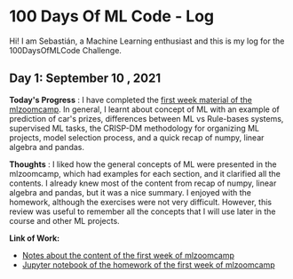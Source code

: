 # 100 Days Of ML Code - Log

Hi! I am Sebastián, a Machine Learning enthusiast and this is my log for the 100DaysOfMLCode Challenge.

## Day 1: September 10 , 2021

**Today's Progress** : I have completed the [first week material of the mlzoomcamp](https://github.com/alexeygrigorev/mlbookcamp-code/tree/master/course-zoomcamp/01-intro). 
In general, I learnt about concept of ML with an example of prediction of car's prizes, differences between ML vs Rule-bases systems, supervised ML tasks, the 
CRISP-DM methodology for organizing ML projects, model selection process, and a quick recap of numpy, linear algebra and pandas. 

**Thoughts** : I liked how the general concepts of ML were presented in the mlzoomcamp, which had examples for each section, and it clarified all the contents. 
I already knew most of the content from recap of numpy, linear algebra and pandas, but it was a nice summary. I enjoyed with the homework, although the 
exercises were not very difficult. However, this review was useful to remember all the concepts that I will use later in the course and other ML projects. 

**Link of Work:** 
* [Notes about the content of the first week of mlzoomcamp](Notes/NotesDay1.md)
* [Jupyter notebook of the homework of the first week of mlzoomcamp](Intro_ML/Homework_week1_mlzoomcamp.ipynb)

